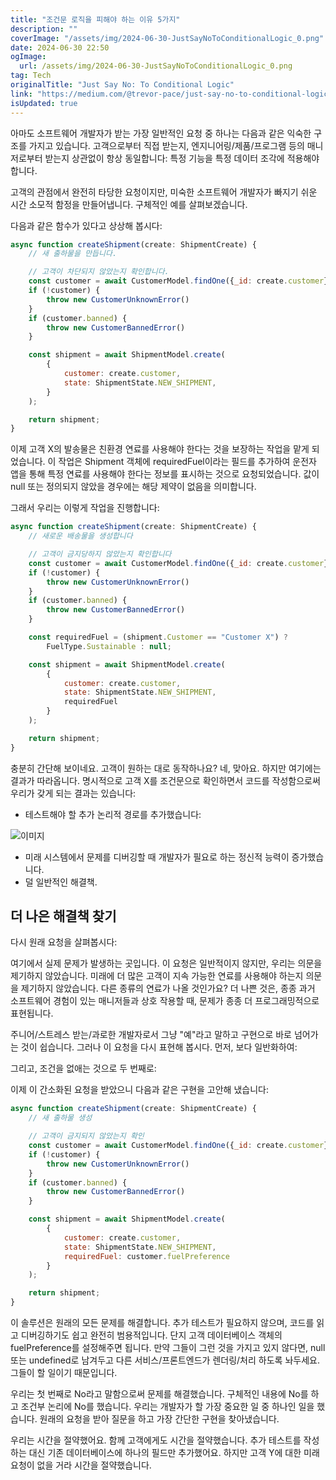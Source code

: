 ```yaml
---
title: "조건문 로직을 피해야 하는 이유 5가지"
description: ""
coverImage: "/assets/img/2024-06-30-JustSayNoToConditionalLogic_0.png"
date: 2024-06-30 22:50
ogImage: 
  url: /assets/img/2024-06-30-JustSayNoToConditionalLogic_0.png
tag: Tech
originalTitle: "Just Say No: To Conditional Logic"
link: "https://medium.com/@trevor-pace/just-say-no-to-conditional-logic-0c4323b99db6"
isUpdated: true
---
```





아마도 소프트웨어 개발자가 받는 가장 일반적인 요청 중 하나는 다음과 같은 익숙한 구조를 가지고 있습니다. 고객으로부터 직접 받는지, 엔지니어링/제품/프로그램 등의 매니저로부터 받는지 상관없이 항상 동일합니다: 특정 기능을 특정 데이터 조각에 적용해야 합니다.

고객의 관점에서 완전히 타당한 요청이지만, 미숙한 소프트웨어 개발자가 빠지기 쉬운 시간 소모적 함정을 만들어냅니다. 구체적인 예를 살펴보겠습니다.

다음과 같은 함수가 있다고 상상해 봅시다:

```js
async function createShipment(create: ShipmentCreate) {
    // 새 출하물을 만듭니다.

    // 고객이 차단되지 않았는지 확인합니다.
    const customer = await CustomerModel.findOne({_id: create.customer})
    if (!customer) {
        throw new CustomerUnknownError()
    }
    if (customer.banned) { 
        throw new CustomerBannedError()
    }

    const shipment = await ShipmentModel.create(
        {
            customer: create.customer,
            state: ShipmentState.NEW_SHIPMENT,
        }
    );

    return shipment;
}
```

<div class="content-ad"></div>

이제 고객 X의 발송물은 친환경 연료를 사용해야 한다는 것을 보장하는 작업을 맡게 되었습니다. 이 작업은 Shipment 객체에 requiredFuel이라는 필드를 추가하여 운전자 앱을 통해 특정 연료를 사용해야 한다는 정보를 표시하는 것으로 요청되었습니다. 값이 null 또는 정의되지 않았을 경우에는 해당 제약이 없음을 의미합니다.

그래서 우리는 이렇게 작업을 진행합니다:

```js
async function createShipment(create: ShipmentCreate) {
    // 새로운 배송물을 생성합니다

    // 고객이 금지당하지 않았는지 확인합니다
    const customer = await CustomerModel.findOne({_id: create.customer})
    if (!customer) {
        throw new CustomerUnknownError()
    }
    if (customer.banned) { 
        throw new CustomerBannedError()
    }

    const requiredFuel = (shipment.Customer == "Customer X") ?
        FuelType.Sustainable : null;

    const shipment = await ShipmentModel.create(
        {
            customer: create.customer,
            state: ShipmentState.NEW_SHIPMENT,
            requiredFuel
        }
    );

    return shipment;
}
```

충분히 간단해 보이네요. 고객이 원하는 대로 동작하나요? 네, 맞아요. 하지만 여기에는 결과가 따라옵니다. 명시적으로 고객 X를 조건문으로 확인하면서 코드를 작성함으로써 우리가 갖게 되는 결과는 있습니다:

<div class="content-ad"></div>

- 테스트해야 할 추가 논리적 경로를 추가했습니다:

![이미지](/assets/img/2024-06-30-JustSayNoToConditionalLogic_0.png)

- 미래 시스템에서 문제를 디버깅할 때 개발자가 필요로 하는 정신적 능력이 증가했습니다.
- 덜 일반적인 해결책.

## 더 나은 해결책 찾기

<div class="content-ad"></div>

다시 원래 요청을 살펴봅시다:

여기에서 실제 문제가 발생하는 곳입니다. 이 요청은 일반적이지 않지만, 우리는 의문을 제기하지 않았습니다. 미래에 더 많은 고객이 지속 가능한 연료를 사용해야 하는지 의문을 제기하지 않았습니다. 다른 종류의 연료가 나올 것인가요? 더 나쁜 것은, 종종 과거 소프트웨어 경험이 있는 매니저들과 상호 작용할 때, 문제가 종종 더 프로그래밍적으로 표현됩니다.

주니어/스트레스 받는/과로한 개발자로서 그냥 "예"라고 말하고 구현으로 바로 넘어가는 것이 쉽습니다. 그러나 이 요청을 다시 표현해 봅시다. 먼저, 보다 일반화하여:

그리고, 조건을 없애는 것으로 두 번째로:

<div class="content-ad"></div>

이제 이 간소화된 요청을 받았으니 다음과 같은 구현을 고안해 냈습니다:

```js
async function createShipment(create: ShipmentCreate) {
    // 새 출하물 생성

    // 고객이 금지되지 않았는지 확인
    const customer = await CustomerModel.findOne({_id: create.customer})
    if (!customer) {
        throw new CustomerUnknownError()
    }
    if (customer.banned) { 
        throw new CustomerBannedError()
    }

    const shipment = await ShipmentModel.create(
        {
            customer: create.customer,
            state: ShipmentState.NEW_SHIPMENT,
            requiredFuel: customer.fuelPreference
        }
    );

    return shipment;
}
```

이 솔루션은 원래의 모든 문제를 해결합니다. 추가 테스트가 필요하지 않으며, 코드를 읽고 디버깅하기도 쉽고 완전히 범용적입니다. 단지 고객 데이터베이스 객체의 fuelPreference를 설정해주면 됩니다. 만약 그들이 그런 것을 가지고 있지 않다면, null 또는 undefined로 남겨두고 다른 서비스/프론트엔드가 렌더링/처리 하도록 놔두세요. 그들이 할 일이기 때문입니다.

우리는 첫 번째로 No라고 말함으로써 문제를 해결했습니다. 구체적인 내용에 No를 하고 조건부 논리에 No를 했습니다. 우리는 개발자가 할 가장 중요한 일 중 하나인 일을 했습니다. 원래의 요청을 받아 질문을 하고 가장 간단한 구현을 찾아냈습니다.

<div class="content-ad"></div>

우리는 시간을 절약했어요. 함께 고객에게도 시간을 절약했습니다. 추가 테스트를 작성하는 대신 기존 데이터베이스에 하나의 필드만 추가했어요. 하지만 고객 Y에 대한 미래 요청이 없을 거라 시간을 절약했습니다.